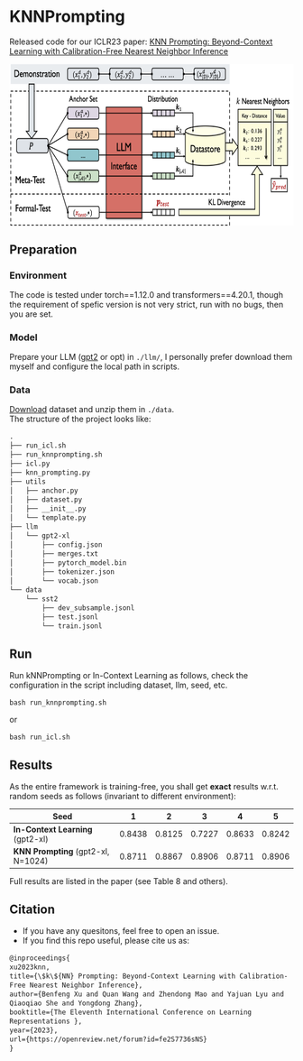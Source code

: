 # KNNPrompting
Released code for our ICLR23 paper: [KNN Prompting: Beyond-Context Learning with Calibration-Free Nearest Neighbor Inference](https://openreview.net/forum?id=fe2S7736sNS)

<div  align="center">  
<img src="./kNNPrompting.png" width = "693" height = "287.25" alt="Framework of kNNPrompting" align=center />
</div>  

## Preparation
### Environment
The code is tested under torch==1.12.0 and transformers==4.20.1, though the requirement of spefic version is not very strict, run with no bugs, then you are set.
### Model
Prepare your LLM ([gpt2](https://huggingface.co/gpt2-xl/tree/main) or opt) in `./llm/`, I personally prefer download them myself and configure the local path in scripts.
### Data
[Download](https://drive.google.com/file/d/1Yh2blPkJvMtdm5xWKoHr2fLp2i2Bn5Ir/view?usp=share_link) dataset and unzip them in `./data`.\
The structure of the project looks like:
```
.
├── run_icl.sh
├── run_knnprompting.sh
├── icl.py
├── knn_prompting.py
├── utils
│   ├── anchor.py
│   ├── dataset.py
│   ├── __init__.py
│   └── template.py
├── llm
│   └── gpt2-xl
│       ├── config.json
│       ├── merges.txt
│       ├── pytorch_model.bin
│       ├── tokenizer.json
│       └── vocab.json
└── data
    └── sst2
        ├── dev_subsample.jsonl
        ├── test.jsonl
        └── train.jsonl
```

## Run
Run kNNPrompting or In-Context Learning as follows, check the configuration in the script including dataset, llm, seed, etc.
```
bash run_knnprompting.sh
```
or
```
bash run_icl.sh
```
## Results
As the entire framework is training-free, you shall get **exact** results w.r.t. random seeds as follows (invariant to different environment):

| Seed                                | 1      | 2      | 3      | 4      | 5      |
| ----------------------------------- | ------ | ------ | ------ | ------ | ------ |
| **In-Context Learning** (gpt2-xl)   | 0.8438 | 0.8125 | 0.7227 | 0.8633 | 0.8242 |
| **KNN Prompting** (gpt2-xl, N=1024) | 0.8711 | 0.8867 | 0.8906 | 0.8711 | 0.8906 |

Full results are listed in the paper (see Table 8 and others).

## Citation
 * If you have any quesitons, feel free to open an issue.
 * If you find this repo useful, please cite us as:
```
@inproceedings{
xu2023knn,
title={\$k\${NN} Prompting: Beyond-Context Learning with Calibration-Free Nearest Neighbor Inference},
author={Benfeng Xu and Quan Wang and Zhendong Mao and Yajuan Lyu and Qiaoqiao She and Yongdong Zhang},
booktitle={The Eleventh International Conference on Learning Representations },
year={2023},
url={https://openreview.net/forum?id=fe2S7736sNS}
}
```